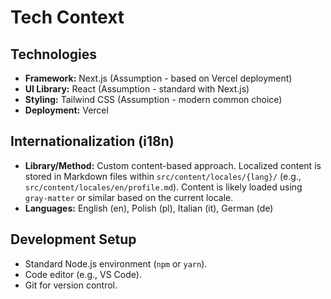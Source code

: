 # Tech Context

## Technologies

-   **Framework:** Next.js (Assumption - based on Vercel deployment)
-   **UI Library:** React (Assumption - standard with Next.js)
-   **Styling:** Tailwind CSS (Assumption - modern common choice)
-   **Deployment:** Vercel

## Internationalization (i18n)

-   **Library/Method:** Custom content-based approach. Localized content is stored in Markdown files within `src/content/locales/{lang}/` (e.g., `src/content/locales/en/profile.md`). Content is likely loaded using `gray-matter` or similar based on the current locale.
-   **Languages:** English (en), Polish (pl), Italian (it), German (de)

## Development Setup

-   Standard Node.js environment (`npm` or `yarn`).
-   Code editor (e.g., VS Code).
-   Git for version control. 
